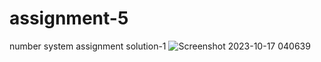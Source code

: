 # assignment-5
number system assignment solution-1
![Screenshot 2023-10-17 040639](https://github.com/happyraina/assignment-5/assets/147305849/b0a4b2bd-7c1d-4231-92c2-d2089cf73292)
